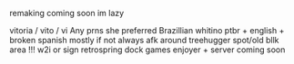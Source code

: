 remaking coming soon im lazy

vitoria / vito / vi Any prns she preferred Brazillian whitino ptbr + english + broken spanish
mostly if not always afk around treehugger spot/old bllk area !!! w2i or sign retrospring
dock games enjoyer + server coming soon

